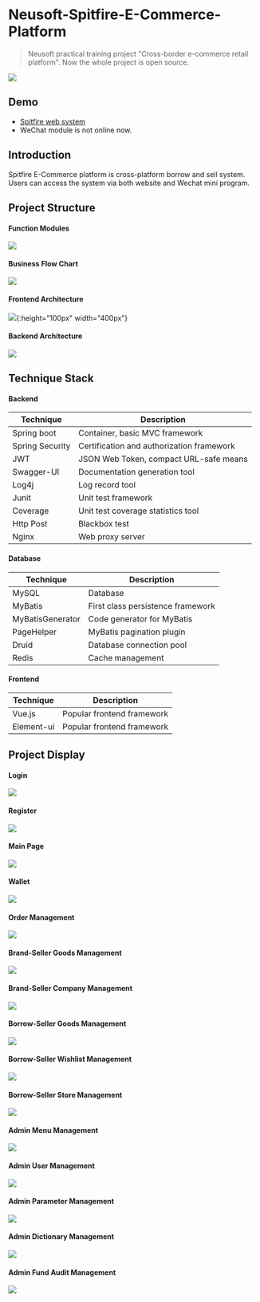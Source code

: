 # Neusoft-Spitfire-E-Commerce-Platform 
> Neusoft practical training project "Cross-border e-commerce retail platform".
> Now the whole project is open source.

![](./image/project_picture.png)

## Demo
- [Spitfire web system](http://39.98.124.34/)
- WeChat module is not online now.

## Introduction
Spitfire E-Commerce platform is cross-platform borrow and sell system. Users can access the system via both website and Wechat mini program.

## Project Structure
#### Function Modules
![](./image/modules.png)

#### Business Flow Chart
![](./image/business_flow.png)

#### Frontend Architecture
![](./image/frontend.jpg){:height="100px" width="400px"}

#### Backend Architecture
![](./image/backend.png)

## Technique Stack

#### Backend
|Technique|Description|
|-----|-----|
|Spring boot|Container, basic MVC framework|
|Spring Security|Certification and authorization framework|
|JWT|JSON Web Token, compact URL-safe means|
|Swagger-UI|Documentation generation tool|
|Log4j|Log record tool|
|Junit|Unit test framework|
|Coverage|Unit test coverage statistics tool|
|Http Post|Blackbox test|
|Nginx|Web proxy server|

#### Database
|Technique|Description|
|-----|-----|
|MySQL|Database|
|MyBatis|First class persistence framework|
|MyBatisGenerator|Code generator for MyBatis|
|PageHelper|MyBatis pagination plugin|
|Druid|Database connection pool|
|Redis|Cache management|


#### Frontend
|Technique|Description|
|-----|-----|
|Vue.js|Popular frontend framework|
|Element-ui|Popular frontend framework|

## Project Display
#### Login
![](./image/login.png)

#### Register
![](./image/register.png)

#### Main Page
![](./image/main_page.png)

#### Wallet
![](./image/wallet.png)

#### Order Management
![](./image/order_management.png)

#### Brand-Seller Goods Management
![](./image/mvo_goods_management.png)

#### Brand-Seller Company Management
![](./image/mvo_company.png)

#### Borrow-Seller Goods Management
![](./image/bvo_goods.png)

#### Borrow-Seller Wishlist Management
![](./image/bvo_wishlist.png)

#### Borrow-Seller Store Management
![](./image/bvo_store.png)

#### Admin Menu Management
![](./image/admin_menu_management.png)

#### Admin User Management
![](./image/admin_user_management.png)

#### Admin Parameter Management
![](./image/parameter_management.png)

#### Admin Dictionary Management
![](./image/data_management.png)

#### Admin Fund Audit Management
![](./image/admin_fund.png)